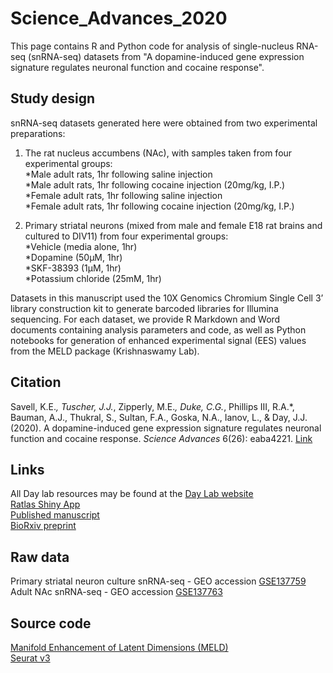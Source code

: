 # **Science_Advances_2020**


This page contains R and Python code for analysis of single-nucleus RNA-seq (snRNA-seq) datasets from "A dopamine-induced gene expression signature regulates neuronal function and cocaine response".  


## **Study design**

snRNA-seq datasets generated here were obtained from two experimental preparations:

1. The rat nucleus accumbens (NAc), with samples taken from four experimental groups:  
	*Male adult rats, 1hr following saline injection  
	*Male adult rats, 1hr following cocaine injection (20mg/kg, I.P.)  
	*Female adult rats, 1hr following saline injection  
	*Female adult rats, 1hr following cocaine injection (20mg/kg, I.P.)  

2. Primary striatal neurons (mixed from male and female E18 rat brains and cultured to DIV11) from four experimental groups:  
	*Vehicle (media alone, 1hr)  
	*Dopamine (50µM, 1hr)  
	*SKF-38393 (1µM, 1hr)  
	*Potassium chloride (25mM, 1hr)  

Datasets in this manuscript used the 10X Genomics Chromium Single Cell 3’ library construction kit to generate barcoded libraries for Illumina sequencing. For each dataset, we provide R Markdown and Word documents containing analysis parameters and code, as well as Python notebooks for generation of enhanced experimental signal (EES) values from the MELD package (Krishnaswamy Lab).  


## **Citation**

Savell, K.E.*, Tuscher, J.J.*, Zipperly, M.E.*, Duke, C.G.*, Phillips III, R.A.*, Bauman, A.J., Thukral, S., Sultan, F.A., Goska, N.A., Ianov, L., & Day, J.J. (2020). A dopamine-induced gene expression signature regulates neuronal function and cocaine response. *Science Advances* 6(26): eaba4221.
[Link](https://advances.sciencemag.org/content/6/26/eaba4221)


## **Links**

All Day lab resources may be found at the [Day Lab website](http://day-lab.org/resources)  
[Ratlas Shiny App](https://day-lab.shinyapps.io/ratlas/)  
[Published manuscript](https://advances.sciencemag.org/content/6/26/eaba4221)  
[BioRxiv preprint](https://www.biorxiv.org/content/10.1101/781872v1)  


## **Raw data**

Primary striatal neuron culture snRNA-seq - GEO accession [GSE137759](https://www.ncbi.nlm.nih.gov/geo/query/acc.cgi?acc=GSE137759)  
Adult NAc snRNA-seq - GEO accession [GSE137763](https://www.ncbi.nlm.nih.gov/geo/query/acc.cgi?acc=GSE137763)  


## **Source code**

[Manifold Enhancement of Latent Dimensions (MELD)](https://github.com/KrishnaswamyLab/MELD)  
[Seurat v3](https://github.com/satijalab/seurat)  